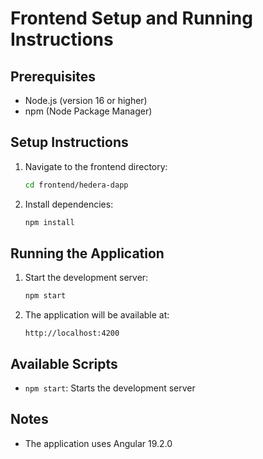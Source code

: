 # Frontend Setup and Running Instructions

## Prerequisites
- Node.js (version 16 or higher)
- npm (Node Package Manager)

## Setup Instructions

1. Navigate to the frontend directory:
   ```bash
   cd frontend/hedera-dapp
   ```

2. Install dependencies:
   ```bash
   npm install
   ```

## Running the Application

1. Start the development server:
   ```bash
   npm start
   ```

2. The application will be available at:
   ```
   http://localhost:4200
   ```

## Available Scripts

- `npm start`: Starts the development server

## Notes
- The application uses Angular 19.2.0
